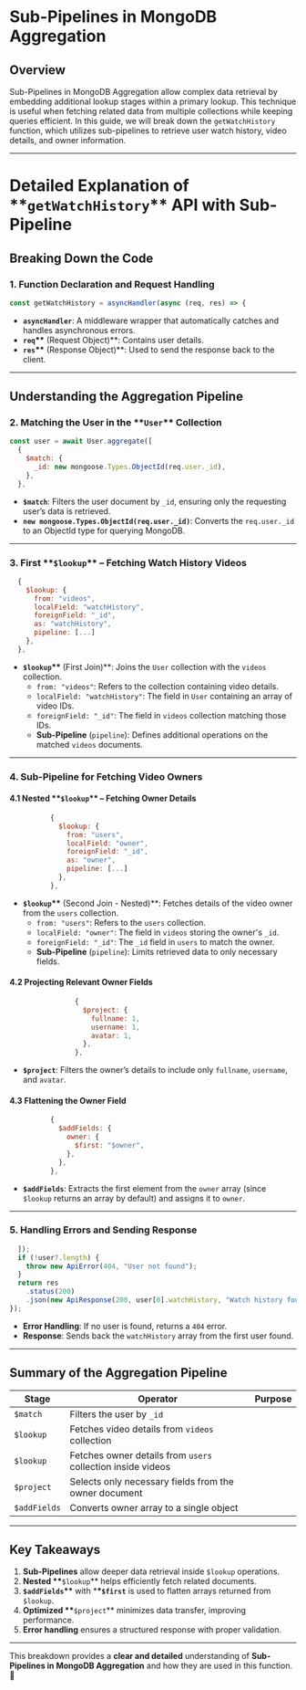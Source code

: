 # **Sub-Pipelines in MongoDB Aggregation**

## **Overview**

Sub-Pipelines in MongoDB Aggregation allow complex data retrieval by embedding additional lookup stages within a primary lookup. This technique is useful when fetching related data from multiple collections while keeping queries efficient. In this guide, we will break down the `getWatchHistory` function, which utilizes sub-pipelines to retrieve user watch history, video details, and owner information.

---

# **Detailed Explanation of \*\***`getWatchHistory`\***\* API with Sub-Pipeline**

## **Breaking Down the Code**

### **1. Function Declaration and Request Handling**

```javascript
const getWatchHistory = asyncHandler(async (req, res) => {
```

- **`asyncHandler`**: A middleware wrapper that automatically catches and handles asynchronous errors.
- **`req`\*\*** (Request Object)\*\*: Contains user details.
- **`res`\*\*** (Response Object)\*\*: Used to send the response back to the client.

---

## **Understanding the Aggregation Pipeline**

### **2. Matching the User in the \*\***`User`\***\* Collection**

```javascript
const user = await User.aggregate([
  {
    $match: {
      _id: new mongoose.Types.ObjectId(req.user._id),
    },
  },
```

- **`$match`**: Filters the user document by `_id`, ensuring only the requesting user’s data is retrieved.
- **`new mongoose.Types.ObjectId(req.user._id)`**: Converts the `req.user._id` to an ObjectId type for querying MongoDB.

---

### **3. First \*\***`$lookup`\***\* – Fetching Watch History Videos**

```javascript
  {
    $lookup: {
      from: "videos",
      localField: "watchHistory",
      foreignField: "_id",
      as: "watchHistory",
      pipeline: [...]
    },
  },
```

- **`$lookup`\*\*** (First Join)\*\*: Joins the `User` collection with the `videos` collection.
  - `from: "videos"`: Refers to the collection containing video details.
  - `localField: "watchHistory"`: The field in `User` containing an array of video IDs.
  - `foreignField: "_id"`: The field in `videos` collection matching those IDs.
  - **Sub-Pipeline** (`pipeline`): Defines additional operations on the matched `videos` documents.

---

### **4. Sub-Pipeline for Fetching Video Owners**

#### **4.1 Nested \*\***`$lookup`\***\* – Fetching Owner Details**

```javascript
          {
            $lookup: {
              from: "users",
              localField: "owner",
              foreignField: "_id",
              as: "owner",
              pipeline: [...]
            },
          },
```

- **`$lookup`\*\*** (Second Join - Nested)\*\*: Fetches details of the video owner from the `users` collection.
  - `from: "users"`: Refers to the `users` collection.
  - `localField: "owner"`: The field in `videos` storing the owner's `_id`.
  - `foreignField: "_id"`: The `_id` field in `users` to match the owner.
  - **Sub-Pipeline** (`pipeline`): Limits retrieved data to only necessary fields.

#### **4.2 Projecting Relevant Owner Fields**

```javascript
                {
                  $project: {
                    fullname: 1,
                    username: 1,
                    avatar: 1,
                  },
                },
```

- **`$project`**: Filters the owner’s details to include only `fullname`, `username`, and `avatar`.

#### **4.3 Flattening the Owner Field**

```javascript
          {
            $addFields: {
              owner: {
                $first: "$owner",
              },
            },
          },
```

- **`$addFields`**: Extracts the first element from the `owner` array (since `$lookup` returns an array by default) and assigns it to `owner`.

---

### **5. Handling Errors and Sending Response**

```javascript
  ]);
  if (!user?.length) {
    throw new ApiError(404, "User not found");
  }
  return res
    .status(200)
    .json(new ApiResponse(200, user[0].watchHistory, "Watch history found"));
});
```

- **Error Handling**: If no user is found, returns a `404` error.
- **Response**: Sends back the `watchHistory` array from the first user found.

---

## **Summary of the Aggregation Pipeline**

| Stage        | Operator                                                    | Purpose |
| ------------ | ----------------------------------------------------------- | ------- |
| `$match`     | Filters the user by `_id`                                   |         |
| `$lookup`    | Fetches video details from `videos` collection              |         |
| `$lookup`    | Fetches owner details from `users` collection inside videos |         |
| `$project`   | Selects only necessary fields from the owner document       |         |
| `$addFields` | Converts owner array to a single object                     |         |

---

## **Key Takeaways**

1. **Sub-Pipelines** allow deeper data retrieval inside `$lookup` operations.
2. **Nested \*\***`$lookup`\*\* helps efficiently fetch related documents.
3. **`$addFields`\*\*** with \***\*`$first`** is used to flatten arrays returned from `$lookup`.
4. **Optimized \*\***`$project`\*\* minimizes data transfer, improving performance.
5. **Error handling** ensures a structured response with proper validation.

---

This breakdown provides a **clear and detailed** understanding of **Sub-Pipelines in MongoDB Aggregation** and how they are used in this function. 🚀
